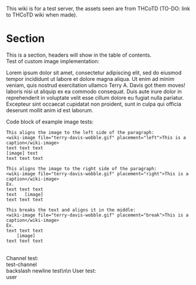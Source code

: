 This wiki is for a test server, the assets seen are from THCoTD (TO-DO: link to THCoTD wiki when made).

# Section
This is a section, headers will show in the table of contents. \
Test of custom image implementation: 

Lorem ipsum dolor sit amet, consectetur adipiscing elit, sed do eiusmod tempor incididunt ut labore et dolore magna aliqua. Ut enim ad minim veniam, quis nostrud exercitation ullamco <wiki-image file="terry-davis-wobble.gif" placement="left" size="250">Terry A. Davis got them moves!</wiki-image> laboris nisi ut aliquip ex ea commodo consequat. Duis aute irure dolor in reprehenderit in voluptate velit esse cillum dolore eu fugiat nulla pariatur. Excepteur sint occaecat cupidatat non proident, sunt in culpa qui officia deserunt mollit anim id est laborum.

Code block of example image tests:
```
This aligns the image to the left side of the paragraph:
<wiki-image file="terry-davis-wobble.gif" placement="left">This is a caption</wiki-image>
text text text
[image] text
text text text

This aligns the image to the right side of the paragraph:
<wiki-image file="terry-davis-wobble.gif" placement="right">This is a caption</wiki-image>
Ex.
text text text
text   [image]
text text text

This breaks the text and aligns it in the middle:
<wiki-image file="terry-davis-wobble.gif" placement="break">This is a caption</wiki-image>
Ex.
text text text
    [image]
text text text
```
<br/>
Channel test:<br/>
<wiki-channel>test-channel</wiki-channel>
<br/>
backslash newline test\n\n 
User test:<br/>
<wiki-user>user</wiki-channel>